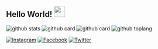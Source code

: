 ## Hello World! <img src="https://raw.githubusercontent.com/iampavangandhi/iampavangandhi/master/gifs/Hi.gif" width="30px"></h2>

![github stats](https://github-readme-stats.vercel.app/api?username=febryardiansyah&show_icons=true&theme=radical)
![github card](https://github-readme-stats.vercel.app/api/pin/?username=febryardiansyah&repo=manga_mint&theme=dark)
![github card](https://github-readme-stats.vercel.app/api/pin/?username=febryardiansyah&repo=manga-api&theme=nightowl)
![github toplang](https://github-readme-stats.vercel.app/api/top-langs/?username=febryardiansyah&layout=compact&theme=nightowl)

<a href="https://www.instagram.com/febryards" target="_blank"><img src="https://img.shields.io/badge/Instagram-%23E4405F.svg?&style=flat-square&logo=instagram&logoColor=white" alt="Instagram"></a>
<a href="https://www.facebook.com/febry.ardiansyah.792/" target="_blank"><img src="https://img.shields.io/badge/Facebook-%231877F2.svg?&style=flat-square&logo=facebook&logoColor=white" alt="Facebook"></a>
<a href="https://www.facebook.com/febryar69/" target="_blank"><img src="https://img.shields.io/badge/Twitter-301934.svg?&style=flat-square&logo=x&logoColor=white" alt="Twitter"></a>
